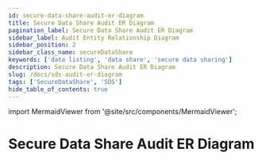 ```yaml
---
id: secure-data-share-audit-er-diagram
title: Secure Data Share Audit ER Diagram
pagination_label: Secure Data Share Audit ER Diagram
sidebar_label: Audit Entity Relationship Diagram
sidebar_position: 2
sidebar_class_name: secureDataShare
keywords: ['data listing', 'data share', 'secure data sharing']
description: Secure Data Share Audit ER Diagram
slug: /docs/sds-audit-er-diagram
tags: ['SecureDataShare', 'SDS']
hide_table_of_contents: true
---
```


import MermaidViewer from '@site/src/components/MermaidViewer';

# Secure Data Share Audit ER Diagram


<MermaidViewer diagram='erDiagram
    AUDIT_EVENTS {
        text TENANT_ID "Unique Id for an Organization tenant"
        text ID PK "Unique Id of the event"
        timestamp_ntz CREATED "Date When the event happened"
        text ACTION "action taken related to the Audit Event"
        text TYPE "type of Audit Event,Ex: Auth, SSO, ROLE, ACCESS_REQUEST, PROVISIONING, USER_MANAGEMENT, etc."
        text ACTOR_NAME "Who/what performed the action, this can be an Identity or a Service name"
        text TARGET_NAME "Who/what the action was performed on, this can be an Identity or a Service name"
        text STACK "Which internal service was associated with the Audit Event"
        text SOURCE_NAME "Name of the Source associated with the Audit Event"
        text ACCOUNT_NAME "Name of Account associated with the Audit Event"
        text INFO "Any additional info that might be available"
        text SOURCE_ID "ID of the source associated with the Audit Event"
        text OPERATION "Operation happened examples include EMAIL, FORWARD, UPDATE, REQUEST, etc."
        text STATUS "What was the status of the Audit Event, examples include PASSED, FAILED, TERMINATED, etc."
        timestamp_ntz SYNC_DATE "Date Audit Event Synced"
    }'></MermaidViewer>



